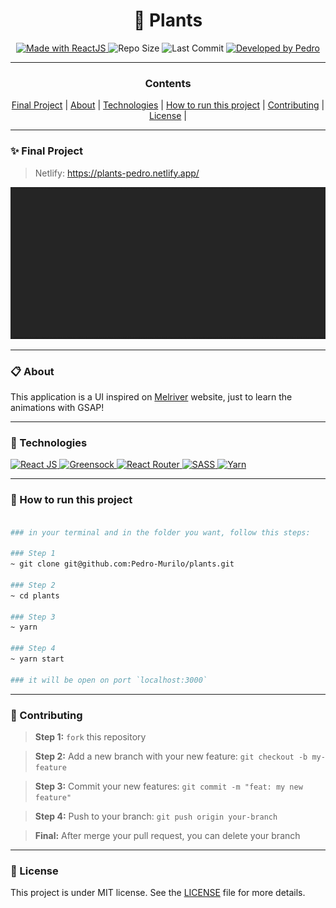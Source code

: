 <h1 align="center"><strong>🌺 Plants</strong></h1>


<p align="center" width="300">

<a href="https://reactjs.org/">
  <img alt="Made with ReactJS" src="https://img.shields.io/badge/Made%20with-React.JS-0b67a1?style=for-the-badge&logo=react" />
</a>

  <img alt="Repo Size" src="https://img.shields.io/github/repo-size/pedro-murilo/plants?color=24aff0&style=for-the-badge">
  
  <img alt="Last Commit" src="https://img.shields.io/github/last-commit/pedro-murilo/plants?color=85e356&style=for-the-badge">
  
  <a href="https://github.com/Pedro-Murilo/">
    <img alt="Developed by Pedro" src="https://img.shields.io/badge/Dev-Pedro-%3498db?color=e8e81e&style=for-the-badge">
  </a>
</p>

---
<div align="center">
  <h3><strong>Contents</strong></h3> 
  <a href="#-final-project">Final Project</a> |
  <a href="#-about">About</a> |
  <a href="#-technologies">Technologies</a> |
  <a href="#-how-to-run-this-project">How to run this project</a> |
  <a href="#-contributing">Contributing</a> |
  <a href="#-license">License</a> |
</div>

---
### ✨ Final Project

> Netlify: https://plants-pedro.netlify.app/

<p align="center">
  <img src="https://github.com/Pedro-Murilo/plants/blob/main/.github/plants-vid.gif" alt="Gif Final Project" />  
</p>


---
### 📋 About
This application is a UI inspired on [Melriver](https://melriver.com/) website, just to learn the animations with GSAP! 

---
### 🚀 Technologies
> <a href="https://reactjs.org/">
  <img alt="React JS" src="https://img.shields.io/badge/react.js%20-%2320232a.svg?&style=for-the-badge&logo=react&logoColor=%2361DAFB"/>
 </a> 
<a href="https://greensock.com/">
  <img alt="Greensock" src="https://img.shields.io/badge/Greensock-88CE02?style=for-the-badge&logo=greensock&logoColor=white" />
</a>
<a href="https://reactrouter.com/">
   <img alt="React Router" src="https://img.shields.io/badge/React_Router%20-%2320232a.svg?style=for-the-badge&logo=react-router&color=CA4245&logoColor=white" />
</a>
<a href="https://sass-lang.com/">
  <img alt="SASS" src="https://img.shields.io/badge/SASS%20-hotpink.svg?&style=for-the-badge&logo=SASS&logoColor=white"/>
</a>
<a href="https://yarnpkg.com">
 <img alt="Yarn" src="https://img.shields.io/badge/yarn-2C8EBB?style=for-the-badge&logo=yarn&logoColor=white"/>
</a>

---
### 📲 How to run this project
```zsh

### in your terminal and in the folder you want, follow this steps:

### Step 1
~ git clone git@github.com:Pedro-Murilo/plants.git

### Step 2
~ cd plants

### Step 3
~ yarn

### Step 4
~ yarn start 

### it will be open on port `localhost:3000`
```

---
### 🌱 Contributing
> <strong>Step 1:</strong> `fork` this repository

> <strong>Step 2:</strong> Add a new branch with your new feature: `git checkout -b my-feature`

> <strong>Step 3:</strong> Commit your new features: `git commit -m "feat: my new feature"`

> <strong>Step 4:</strong> Push to your branch: `git push origin your-branch`

> <strong>Final:</strong> After merge your pull request, you can delete your branch

---
### 📄 License
This project is under MIT license. See the [LICENSE](https://github.com/Pedro-Murilo/plants/blob/main/LICENSE) file for more details.

